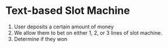 # Text-based Slot Machine

1. User deposits a certain amount of money
2. We allow them to bet on either 1, 2, or 3 lines of slot machine.
3. Determine if they won
